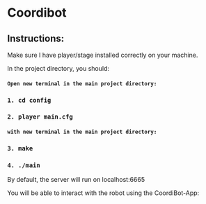 # Coordibot

## Instructions:


Make sure I have player/stage installed correctly on your machine.

In the project directory, you should:

#### `Open new terminal in the main project directory:`

### `1. cd config`

### `2. player main.cfg`

#### `with new terminal in the main project directory:`

### `3. make`

### `4. ./main`

By default, the server will run on localhost:6665

You will be able to interact with the robot using the CoordiBot-App: 





